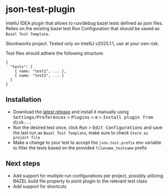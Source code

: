 # json-test-plugin

<!-- Plugin description -->
IntelliJ IDEA plugin that allows to run/debug bazel tests defined as json files. Relies on the existing bazel test Run Configuration that should be saved as `Bazel Test Template`.
<!-- Plugin description end -->

Skunkworks project. Tested only on IntelliJ v2025.1.1, use at your own risk.

Test files should adhere the following structure:

```
{
  "tests": [
    { name: "test1", ... },
    { name: "test2", ... }
  ]
}
```

## Installation

-  Download the [latest release](https://github.com/sqshq/json-test-plugin/releases/latest) and install it manually using
  <kbd>Settings/Preferences</kbd> > <kbd>Plugins</kbd> > <kbd>⚙️</kbd> > <kbd>Install plugin from disk...</kbd>
- Run the desired test once, click <kbd>Run</kbd> > <kbd>Edit Configurations</kbd> and save the last run as  `Bazel Test Template`, make sure to check `Store as project file`
- Make a change to your test to accept the `json.test.prefix` env variable to filter the tests based on the provided `filename_testname` prefix

## Next steps

- Add support for multiple run configurations per project, possibly utilizing BAZEL build file property to point plugin to the relevant test class
- Add support for shortcuts
